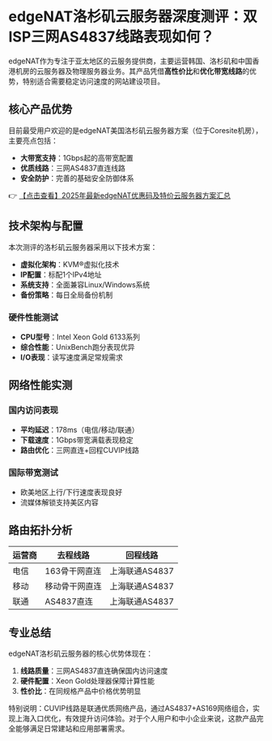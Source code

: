 # edgeNAT洛杉矶云服务器深度测评：双ISP三网AS4837线路表现如何？

edgeNAT作为专注于亚太地区的云服务提供商，主要运营韩国、洛杉矶和中国香港机房的云服务器及物理服务器业务。其产品凭借**高性价比**和**优化带宽线路**的优势，特别适合需要稳定访问速度的网站建设项目。

## 核心产品优势

目前最受用户欢迎的是edgeNAT美国洛杉矶云服务器方案（位于Coresite机房），主要亮点包括：
- **大带宽支持**：1Gbps起的高带宽配置
- **优质线路**：三网AS4837直连线路
- **安全防护**：完善的基础安全防御体系

👉 [【点击查看】2025年最新edgeNAT优惠码及特价云服务器方案汇总](https://bit.ly/edgenat)

## 技术架构与配置

本次测评的洛杉矶云服务器采用以下技术方案：
- **虚拟化架构**：KVM®虚拟化技术
- **IP配置**：标配1个IPv4地址
- **系统支持**：全面兼容Linux/Windows系统
- **备份策略**：每日全局备份机制

### 硬件性能测试
- **CPU型号**：Intel Xeon Gold 6133系列
- **综合性能**：UnixBench跑分表现优异
- **I/O表现**：读写速度满足常规需求

## 网络性能实测

### 国内访问表现
- **平均延迟**：178ms（电信/移动/联通）
- **下载速度**：1Gbps带宽满载表现稳定
- **路由优化**：三网直连+回程CUVIP线路

### 国际带宽测试
- 欧美地区上行/下行速度表现良好
- 流媒体解锁支持美区内容

## 路由拓扑分析

| 运营商 | 去程线路 | 回程线路 |
|--------|----------|----------|
| 电信   | 163骨干网直连 | 上海联通AS4837 |
| 移动   | 移动骨干网直连 | 上海联通AS4837 |
| 联通   | AS4837直连 | 上海联通AS4837 |

## 专业总结

edgeNAT洛杉矶云服务器的核心优势体现在：
1. **线路质量**：三网AS4837直连确保国内访问速度
2. **硬件配置**：Xeon Gold处理器保障计算性能
3. **性价比**：在同规格产品中价格优势明显

特别说明：CUVIP线路是联通优质网络产品，通过AS4837+AS169网络组合，实现上海入口优化，有效提升访问体验。对于个人用户和中小企业来说，这款产品完全能够满足日常建站和应用部署需求。
